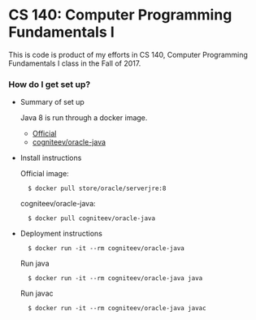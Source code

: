 # CS 140: Computer Programming Fundamentals I #

This is code is product of my efforts in CS 140, Computer Programming Fundamentals I class in the Fall of 2017.

### How do I get set up? ###

* Summary of set up
    
    Java 8 is run through a docker image.

    * [Official](https://github.com/dockerfile/java/tree/master/oracle-java8)
    * [cogniteev/oracle-java](https://store.docker.com/community/images/cogniteev/oracle-java)

* Install instructions

    Official image:

        $ docker pull store/oracle/serverjre:8

    cogniteev/oracle-java:

        $ docker pull cogniteev/oracle-java

* Deployment instructions

        $ docker run -it --rm cogniteev/oracle-java

    Run java

        $ docker run -it --rm cogniteev/oracle-java java

    Run javac

        $ docker run -it --rm cogniteev/oracle-java javac

